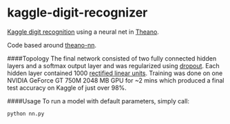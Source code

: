 # kaggle-digit-recognizer

[Kaggle digit recognition](https://www.kaggle.com/c/digit-recognizer) using a neural net in [Theano](https://github.com/Theano/Theano).

Code based around [theano-nn](https://github.com/cgyulay/theano-nn).

####Topology
The final network consisted of two fully connected hidden layers and a softmax output layer and was regularized using [dropout](http://www.cs.toronto.edu/~rsalakhu/papers/srivastava14a.pdf). Each hidden layer contained 1000 [rectified linear units](http://en.wikipedia.org/wiki/Rectifier_%28neural_networks%29). Training was done on one NVIDIA GeForce GT 750M 2048 MB GPU for ~2 mins which produced a final test accuracy on Kaggle of just over 98%.

####Usage
To run a model with default parameters, simply call:
```bash
python nn.py
```
